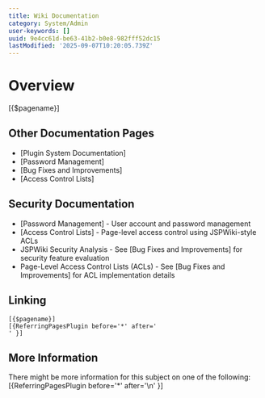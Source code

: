 ```yaml
---
title: Wiki Documentation
category: System/Admin
user-keywords: []
uuid: 9e4cc61d-be63-41b2-b0e8-982fff52dc15
lastModified: '2025-09-07T10:20:05.739Z'
---
```

# Overview

[{$pagename}]

## Other Documentation Pages
* [Plugin System Documentation]
* [Password Management]
* [Bug Fixes and Improvements]
* [Access Control Lists]

## Security Documentation

* [Password Management] - User account and password management
* [Access Control Lists] - Page-level access control using JSPWiki-style ACLs
* JSPWiki Security Analysis - See [Bug Fixes and Improvements] for security feature evaluation
* Page-Level Access Control Lists (ACLs) - See [Bug Fixes and Improvements] for ACL implementation details

## Linking

```
[{$pagename}]
[{ReferringPagesPlugin before='*' after='
' }]
```

## More Information

There might be more information for this subject on one of the following:
[{ReferringPagesPlugin before='*' after='\n' }]
